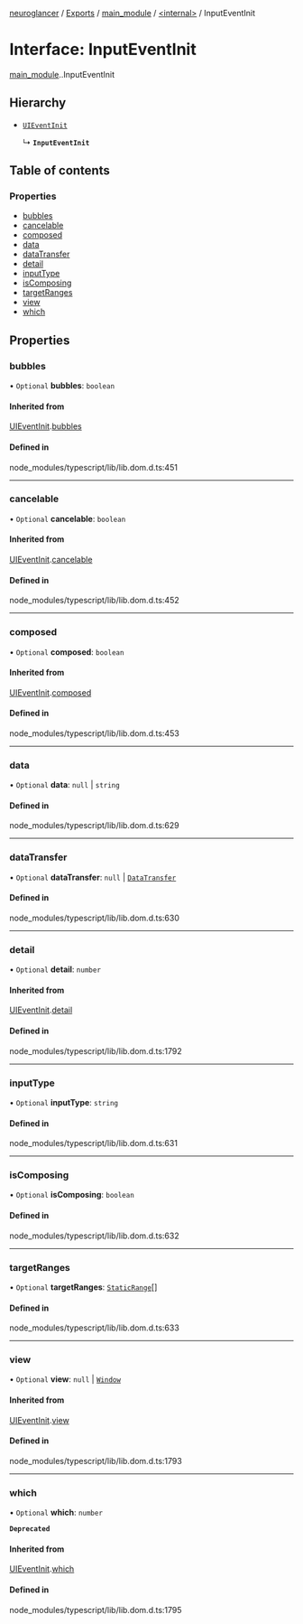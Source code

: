 [neuroglancer](../README.md) / [Exports](../modules.md) / [main\_module](../modules/main_module.md) / [<internal\>](../modules/main_module._internal_.md) / InputEventInit

# Interface: InputEventInit

[main_module](../modules/main_module.md).[<internal>](../modules/main_module._internal_.md).InputEventInit

## Hierarchy

- [`UIEventInit`](main_module._internal_.UIEventInit.md)

  ↳ **`InputEventInit`**

## Table of contents

### Properties

- [bubbles](main_module._internal_.InputEventInit.md#bubbles)
- [cancelable](main_module._internal_.InputEventInit.md#cancelable)
- [composed](main_module._internal_.InputEventInit.md#composed)
- [data](main_module._internal_.InputEventInit.md#data)
- [dataTransfer](main_module._internal_.InputEventInit.md#datatransfer)
- [detail](main_module._internal_.InputEventInit.md#detail)
- [inputType](main_module._internal_.InputEventInit.md#inputtype)
- [isComposing](main_module._internal_.InputEventInit.md#iscomposing)
- [targetRanges](main_module._internal_.InputEventInit.md#targetranges)
- [view](main_module._internal_.InputEventInit.md#view)
- [which](main_module._internal_.InputEventInit.md#which)

## Properties

### bubbles

• `Optional` **bubbles**: `boolean`

#### Inherited from

[UIEventInit](main_module._internal_.UIEventInit.md).[bubbles](main_module._internal_.UIEventInit.md#bubbles)

#### Defined in

node_modules/typescript/lib/lib.dom.d.ts:451

___

### cancelable

• `Optional` **cancelable**: `boolean`

#### Inherited from

[UIEventInit](main_module._internal_.UIEventInit.md).[cancelable](main_module._internal_.UIEventInit.md#cancelable)

#### Defined in

node_modules/typescript/lib/lib.dom.d.ts:452

___

### composed

• `Optional` **composed**: `boolean`

#### Inherited from

[UIEventInit](main_module._internal_.UIEventInit.md).[composed](main_module._internal_.UIEventInit.md#composed)

#### Defined in

node_modules/typescript/lib/lib.dom.d.ts:453

___

### data

• `Optional` **data**: ``null`` \| `string`

#### Defined in

node_modules/typescript/lib/lib.dom.d.ts:629

___

### dataTransfer

• `Optional` **dataTransfer**: ``null`` \| [`DataTransfer`](../modules/main_module._internal_.md#datatransfer)

#### Defined in

node_modules/typescript/lib/lib.dom.d.ts:630

___

### detail

• `Optional` **detail**: `number`

#### Inherited from

[UIEventInit](main_module._internal_.UIEventInit.md).[detail](main_module._internal_.UIEventInit.md#detail)

#### Defined in

node_modules/typescript/lib/lib.dom.d.ts:1792

___

### inputType

• `Optional` **inputType**: `string`

#### Defined in

node_modules/typescript/lib/lib.dom.d.ts:631

___

### isComposing

• `Optional` **isComposing**: `boolean`

#### Defined in

node_modules/typescript/lib/lib.dom.d.ts:632

___

### targetRanges

• `Optional` **targetRanges**: [`StaticRange`](../modules/main_module._internal_.md#staticrange)[]

#### Defined in

node_modules/typescript/lib/lib.dom.d.ts:633

___

### view

• `Optional` **view**: ``null`` \| [`Window`](../modules/main_module._internal_.md#window)

#### Inherited from

[UIEventInit](main_module._internal_.UIEventInit.md).[view](main_module._internal_.UIEventInit.md#view)

#### Defined in

node_modules/typescript/lib/lib.dom.d.ts:1793

___

### which

• `Optional` **which**: `number`

**`Deprecated`**

#### Inherited from

[UIEventInit](main_module._internal_.UIEventInit.md).[which](main_module._internal_.UIEventInit.md#which)

#### Defined in

node_modules/typescript/lib/lib.dom.d.ts:1795
